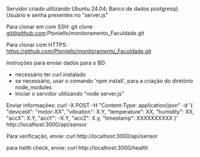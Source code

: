 Servidor criado utilizando Ubuntu 24.04;
Banco de dados postgresql;
Usuário e senha presentes no "server.js"

Para clonar em com SSH:
git clone git@github.com:Ptoniello/monitoramento_Faculdade.git

Para clonar com HTTPS:
https://github.com/Ptoniello/monitoramento_Faculdade.git

Instruções para enviar dados para o BD:
- necessário ter curl instalado
- se necessário, usar o comando 'npm install', para a 
  criação do diretório node_modules
- Iniciar o servidor utilizando "node server.js"

Enviar informações:
  curl -X POST -H "Content-Type: application/json" -d '{
    "deviceId": "motor-XX",
    "vibration": X.Y,
    "temperature": XX,
    "humidity": XX,
    "accX": X.Y,
    "accY": -X.Y,
    "accZ": X.y,
    "timestamp": XXXXXXXXXX
  }' http://localhost:3000/api/sensor

Para verificação, envie:
  curl http://localhost:3000/api/sensor

para helth check, envie:
  curl http://localhost:3000/health
